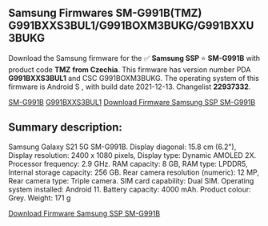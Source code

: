 <h2>Samsung Firmwares SM-G991B(TMZ) G991BXXS3BUL1/G991BOXM3BUKG/G991BXXU3BUKG</h2>
Download the Samsung firmware for the ✅ <strong>Samsung SSP </strong> ⭐ <strong>SM-G991B</strong> with product code <strong>TMZ</strong> <strong> from Czechia</strong>. This firmware has version number PDA <strong>G991BXXS3BUL1</strong> and CSC G991BOXM3BUKG. The operating system of this firmware is Android S , with build date 2021-12-13. Changelist <strong>22937332</strong>.


[SM-G991B](https://samfirm.shop/samsung/model/SM-G991B)
[G991BXXS3BUL1](https://samfirm.shop/samsung/pda/G991BXXS3BUL1)
[Download Firmware Samsung SSP SM-G991B](https://samfirm.shop/samsung/firmware/481926)
<h2>Summary description:</h2>
<p>Samsung Galaxy S21 5G SM-G991B. Display diagonal: 15.8 cm (6.2"), Display resolution: 2400 x 1080 pixels, Display type: Dynamic AMOLED 2X. Processor frequency: 2.9 GHz. RAM capacity: 8 GB, RAM type: LPDDR5, Internal storage capacity: 256 GB. Rear camera resolution (numeric): 12 MP, Rear camera type: Triple camera. SIM card capability: Dual SIM. Operating system installed: Android 11. Battery capacity: 4000 mAh. Product colour: Grey. Weight: 171 g</p>


[Download Firmware Samsung SSP SM-G991B](https://samfirm.shop/samsung/firmware/481926)
